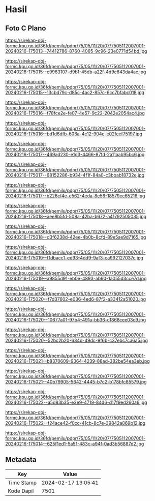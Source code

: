 # Hasil

## Foto C Plano

https://sirekap-obj-formc.kpu.go.id/36fd/pemilu/pdpr/75/05/11/20/07/7505112007001-20240216-175013--74412786-8760-4065-9c96-23e0771d54bd.jpg

https://sirekap-obj-formc.kpu.go.id/36fd/pemilu/pdpr/75/05/11/20/07/7505112007001-20240216-175015--c9963107-d9b1-45db-a22f-4d9c643da4ac.jpg

https://sirekap-obj-formc.kpu.go.id/36fd/pemilu/pdpr/75/05/11/20/07/7505112007001-20240216-175015--13cbd79c-d85c-4ac2-857c-6cc7bfabc018.jpg

https://sirekap-obj-formc.kpu.go.id/36fd/pemilu/pdpr/75/05/11/20/07/7505112007001-20240216-175016--f78fce2e-fe07-4e57-9c22-2042e2054ac4.jpg

https://sirekap-obj-formc.kpu.go.id/36fd/pemilu/pdpr/75/05/11/20/07/7505112007001-20240216-175016--bd1d6dfb-606a-4c12-904c-e02fecf75197.jpg

https://sirekap-obj-formc.kpu.go.id/36fd/pemilu/pdpr/75/05/11/20/07/7505112007001-20240216-175017--469ad230-e1d3-4466-87fd-2a11aab95bc6.jpg

https://sirekap-obj-formc.kpu.go.id/36fd/pemilu/pdpr/75/05/11/20/07/7505112007001-20240216-175017--68152286-b934-4f1f-84a0-c3bbab18732e.jpg

https://sirekap-obj-formc.kpu.go.id/36fd/pemilu/pdpr/75/05/11/20/07/7505112007001-20240216-175017--b226cf4e-e562-4eda-8e56-18579cc65216.jpg

https://sirekap-obj-formc.kpu.go.id/36fd/pemilu/pdpr/75/05/11/20/07/7505112007001-20240216-175018--aee8b5fd-508a-42ba-b672-a41792505035.jpg

https://sirekap-obj-formc.kpu.go.id/36fd/pemilu/pdpr/75/05/11/20/07/7505112007001-20240216-175018--d3f6238d-42ee-4b0b-8cfd-89e5ae9d7165.jpg

https://sirekap-obj-formc.kpu.go.id/36fd/pemilu/pdpr/75/05/11/20/07/7505112007001-20240216-175019--f1dbacc1-ed93-4dd9-9af3-ca992127037c.jpg

https://sirekap-obj-formc.kpu.go.id/36fd/pemilu/pdpr/75/05/11/20/07/7505112007001-20240216-175019--a9855d91-eb0e-4893-ab60-1a055d3cce7d.jpg

https://sirekap-obj-formc.kpu.go.id/36fd/pemilu/pdpr/75/05/11/20/07/7505112007001-20240216-175020--f7d37602-e036-4ed6-87f2-a33412a51020.jpg

https://sirekap-obj-formc.kpu.go.id/36fd/pemilu/pdpr/75/05/11/20/07/7505112007001-20240216-175020--10677a01-97b4-491a-bb36-c1868cee03c9.jpg

https://sirekap-obj-formc.kpu.go.id/36fd/pemilu/pdpr/75/05/11/20/07/7505112007001-20240216-175020--52bc2b20-634d-49dc-9f6b-c37ebc7ca6a5.jpg

https://sirekap-obj-formc.kpu.go.id/36fd/pemilu/pdpr/75/05/11/20/07/7505112007001-20240216-175021--b8370609-9364-4239-88ad-382be54ea3eb.jpg

https://sirekap-obj-formc.kpu.go.id/36fd/pemilu/pdpr/75/05/11/20/07/7505112007001-20240216-175021--40b79905-5642-4445-b7c2-b178bfc85579.jpg

https://sirekap-obj-formc.kpu.go.id/36fd/pemilu/pdpr/75/05/11/20/07/7505112007001-20240216-175022--a5d83b35-e3e9-4719-84d6-d17f9ed260a6.jpg

https://sirekap-obj-formc.kpu.go.id/36fd/pemilu/pdpr/75/05/11/20/07/7505112007001-20240216-175022--f24ace42-f0cc-41cb-8c7e-39842a869b12.jpg

https://sirekap-obj-formc.kpu.go.id/36fd/pemilu/pdpr/75/05/11/20/07/7505112007001-20240216-175014--625f1ed1-5a51-483c-a94f-0ad3b56887d2.jpg


## Metadata

| Key        | Value               |
| ---------- | ------------------- |
| Time Stamp | 2024-02-17 13:05:41 |
| Kode Dapil | 7501                |



